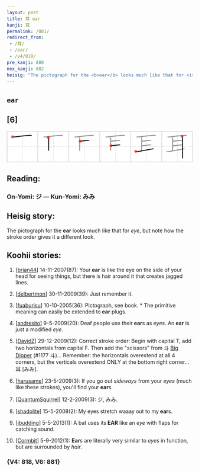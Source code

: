 ```yaml
---
layout: post
title: 耳 ear
kanji: 耳
permalink: /881/
redirect_from:
 - /耳/
 - /ear/
 - /v4/818/
pre_kanji: 880
nex_kanji: 882
heisig: "The pictograph for the <b>ear</b> looks much like that for <i>eye</i>, but note how the stroke order gives it a different look."
---
```


## `ear`

## [6]

<div class="stroke"><img src="../images/E880B3.png" /></div>

## Reading:

### On-Yomi: ジ &mdash; Kun-Yomi: みみ

## Heisig story:

The pictograph for the <b>ear</b> looks much like that for <i>eye</i>, but note how the stroke order gives it a different look.

## Koohii stories:

1) [<a href="http://kanji.koohii.com/profile/brian44">brian44</a>] 14-11-2007(87): Your<strong> ear</strong> is like the eye on the side of your head for seeing things, but there is hair around it that creates jagged lines.

2) [<a href="http://kanji.koohii.com/profile/delbertmon">delbertmon</a>] 30-11-2009(39): Just remember it.

3) [<a href="http://kanji.koohii.com/profile/fuaburisu">fuaburisu</a>] 10-10-2005(36): Pictograph, see book. * The primitive meaning can easily be extended to<strong> ear</strong> plugs.

4) [<a href="http://kanji.koohii.com/profile/andresito">andresito</a>] 9-5-2009(20): Deaf people use their<strong> ear</strong>s as <em>eyes</em>. An<strong> ear</strong> is just a modified <em>eye</em>.

5) [<a href="http://kanji.koohii.com/profile/DavidZ">DavidZ</a>] 29-12-2009(12): Correct stroke order: Begin with capital T, add two horizontals from capital F. Then add the &quot;scissors&quot; from 斗 <a href="../v4/1177">Big Dipper</a> (#1177 斗)... Remember: the horizontals overextend at all 4 corners, but the verticals overextend ONLY at the bottom right corner... 耳 [みみ].

6) [<a href="http://kanji.koohii.com/profile/harusame">harusame</a>] 23-5-2009(3): If you go out <em>sideways</em> from your <em>eyes</em> (much like these strokes), you&#039;ll find your<strong> ear</strong>s.

7) [<a href="http://kanji.koohii.com/profile/QuantumSquirrel">QuantumSquirrel</a>] 12-2-2009(3): ジ, みみ.

8) [<a href="http://kanji.koohii.com/profile/shadolite">shadolite</a>] 15-5-2008(2): My eyes stretch waaay out to my<strong> ear</strong>s.

9) [<a href="http://kanji.koohii.com/profile/jbudding">jbudding</a>] 5-5-2013(1): A bat uses its<strong> EAR</strong> like an <em>eye</em> with flaps for catching sound.

10) [<a href="http://kanji.koohii.com/profile/Cormbit">Cormbit</a>] 5-9-2012(1): <strong>Ear</strong>s are literally very similar to <em>eyes</em> in function, but are surrounded by <em>hair</em>.

### {V4: 818, V6: 881}
